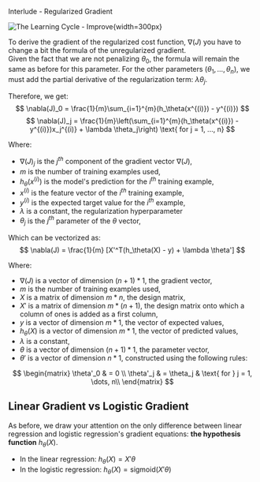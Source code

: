 Interlude - Regularized Gradient

![The Learning Cycle - Improve](../assets/Improve.png){width=300px}  

To derive the gradient of the regularized cost function, $\nabla(J)$ you have to change a bit the formula of the unregularized gradient.  
Given the fact that we are not penalizing $\theta_0$, the formula will remain the same as before for this parameter. For the other parameters ($\theta_1, \dots, \theta_n$), we must add the partial derivative of the regularization term: $\lambda \theta_j$.

Therefore, we get:
$$
\nabla(J)_0 = \frac{1}{m}\sum_{i=1}^{m}(h_\theta(x^{(i)}) - y^{(i)})
$$
$$
\nabla(J)_j = \frac{1}{m}\left(\sum_{i=1}^{m}(h_\theta(x^{(i)}) - y^{(i)})x_j^{(i)} + \lambda \theta_j\right) \text{ for j = 1, ..., n}
$$

Where:  
- $\nabla(J)_j$ is the $j^{th}$ component of the gradient vector $\nabla(J)$,
- $m$ is the number of training examples used,
- $h_\theta(x^{(i)})$ is the model's prediction for the $i^{th}$ training example,
- $x^{(i)}$ is the feature vector of the $i^{th}$ training example,
- $y^{(i)}$ is the expected target value for the $i^{th}$ example,
- $\lambda$ is a constant, the regularization hyperparameter
- $\theta_j$ is the $j^{th}$ parameter of the $\theta$ vector,

Which can be vectorized as:
$$
\nabla(J) = \frac{1}{m} [X'^T(h_\theta(X) - y) + \lambda \theta']
$$  

Where:  
- $\nabla(J)$ is a vector of dimension $(n + 1) * 1,$ the gradient vector,
- $m$ is the number of training examples used,
- $X$ is a matrix of dimension $m * n$, the design matrix,
- $X'$ is a matrix of dimension $m * (n + 1)$, the design matrix onto which a column of ones is added as a first column,
- $y$ is a vector of dimension $m * 1$, the vector of expected values,
- $h_\theta(X)$ is a vector of dimension $m * 1$, the vector of predicted values, 
- $\lambda$ is a constant, 
- $\theta$ is a vector of dimension $(n + 1) * 1$, the parameter vector,
- $\theta'$ is a vector of dimension $n * 1$, constructed using the following rules: 

$$
\begin{matrix}
\theta'_0 & =  0 \\
\theta'_j & =  \theta_j & \text{ for } j = 1, \dots, n\\    
\end{matrix}
$$

## Linear Gradient vs Logistic Gradient

As before, we draw your attention on the only difference between linear regression and logistic regression's gradient equations: **the hypothesis function** $h_\theta(X)$.  

- In the linear regression: $h_\theta(X) = X'\theta$ 
- In the logistic regression: $h_\theta(X) = \text{sigmoid}(X'\theta)$
